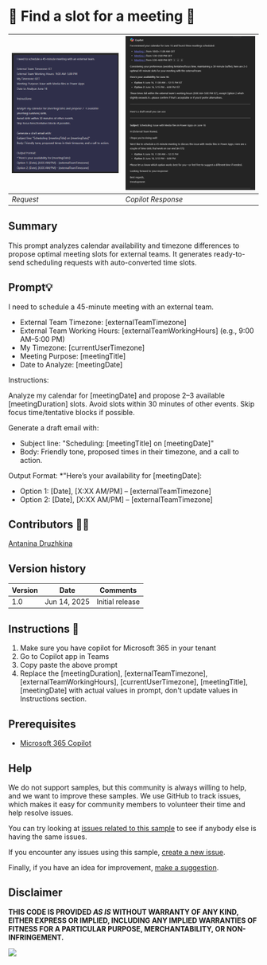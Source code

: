 # 🚀 Find a slot for a meeting 📅

| ![Find a slot for a meeting - Request](./assets/demo1.png) | ![Find a slot for a meeting- Response](./assets/demo2.png) |
|-------------------------------------|-------------------------------------|
| *Request*                         | *Copilot Response*                         |

## Summary

This prompt analyzes calendar availability and timezone differences to propose optimal meeting slots for external teams. It generates ready-to-send scheduling requests with auto-converted time slots.

## Prompt💡
I need to schedule a 45-minute meeting with an external team.

- External Team Timezone: [externalTeamTimezone]
- External Team Working Hours: [externalTeamWorkingHours] (e.g., 9:00 AM–5:00 PM)
- My Timezone: [currentUserTimezone]
- Meeting Purpose: [meetingTitle]
- Date to Analyze: [meetingDate]

Instructions:

Analyze my calendar for [meetingDate] and propose 2–3 available [meetingDuration] slots.
Avoid slots within 30 minutes of other events.
Skip focus time/tentative blocks if possible.

Generate a draft email with:
- Subject line: "Scheduling: [meetingTitle] on [meetingDate]"
- Body: Friendly tone, proposed times in their timezone, and a call to action.

Output Format:
*"Here’s your availability for [meetingDate]:
- Option 1: [Date], [X:XX AM/PM] – [externalTeamTimezone]
- Option 2: [Date], [X:XX AM/PM] – [externalTeamTimezone]


## Contributors 👨‍💻

[Antanina Druzhkina](https://github.com/Ateina)

## Version history

Version|Date|Comments
-------|----|--------
1.0|Jun 14, 2025|Initial release

## Instructions 📝

1. Make sure you have copilot for Microsoft 365 in your tenant
2. Go to Copilot app in Teams
3. Copy paste the above prompt
4. Replace the [meetingDuration], [externalTeamTimezone], [externalTeamWorkingHours], [currentUserTimezone], [meetingTitle], [meetingDate] with actual values in prompt, don't update values in Instructions section.


## Prerequisites

* [Microsoft 365 Copilot](https://developer.microsoft.com/microsoft-365/dev-program)

## Help

We do not support samples, but this community is always willing to help, and we want to improve these samples. We use GitHub to track issues, which makes it easy for  community members to volunteer their time and help resolve issues.

You can try looking at [issues related to this sample](https://github.com/pnp/copilot-prompts/issues?q=label%3A%22sample%3A%20YOUR-SAMPLE-NAME%22) to see if anybody else is having the same issues.

If you encounter any issues using this sample, [create a new issue](https://github.com/pnp/copilot-prompts/issues/new).

Finally, if you have an idea for improvement, [make a suggestion](https://github.com/pnp/copilot-prompts/issues/new).

## Disclaimer

**THIS CODE IS PROVIDED *AS IS* WITHOUT WARRANTY OF ANY KIND, EITHER EXPRESS OR IMPLIED, INCLUDING ANY IMPLIED WARRANTIES OF FITNESS FOR A PARTICULAR PURPOSE, MERCHANTABILITY, OR NON-INFRINGEMENT.**

![](https://m365-visitor-stats.azurewebsites.net/SamplesGallery/copilotprompts-m365-meeting-summary-transcript)
